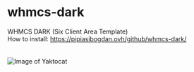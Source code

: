 # whmcs-dark
WHMCS DARK (Six Client Area Template)<br/>
How to install: https://pipiasibogdan.ovh/github/whmcs-dark/<br/><br/><br/>
![Image of Yaktocat](https://i.imgur.com/MTb0dMR.png)
